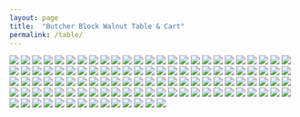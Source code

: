 ```yaml
---
layout: page
title:  "Butcher Block Walnut Table & Cart"
permalink: /table/
---
```


<img class='flickr' src='http://c1.staticflickr.com/8/7463/28487076212_4da911bfe5_b.jpg'>
<img class='flickr' src='http://c1.staticflickr.com/9/8628/27978157473_ae2c01cb37_b.jpg'>
<img class='flickr' src='http://c1.staticflickr.com/9/8862/28487059742_fc3f2d3024_b.jpg'>
<img class='flickr' src='http://c1.staticflickr.com/9/8669/28593847485_0fee794678_b.jpg'>
<img class='flickr' src='http://c1.staticflickr.com/9/8474/28561258946_a7cb9a65af_b.jpg'>
<img class='flickr' src='http://c1.staticflickr.com/9/8587/28515550711_2ea045787f_b.jpg'>
<img class='flickr' src='http://c1.staticflickr.com/9/8136/28561243416_dd5779f10e_b.jpg'>
<img class='flickr' src='http://c1.staticflickr.com/9/8694/28515543721_be31c3bbb9_b.jpg'>
<img class='flickr' src='http://c1.staticflickr.com/9/8809/27978115183_fc74c4caff.jpg'>
<img class='flickr' src='http://c1.staticflickr.com/9/8585/28515521341_5cdd0bf660.jpg'>
<img class='flickr' src='http://c1.staticflickr.com/9/8725/27978105143_1a5df0911b.jpg'>
<img class='flickr' src='http://c1.staticflickr.com/9/8797/28309565240_2c49f14329_b.jpg'>
<img class='flickr' src='http://c1.staticflickr.com/9/8566/27976872374_d5a1e039bc_b.jpg'>
<img class='flickr' src='http://c1.staticflickr.com/8/7760/28593806995_30259a1b01.jpg'>
<img class='flickr' src='http://c1.staticflickr.com/9/8795/28561187106_64870ff257.jpg'>
<img class='flickr' src='http://c1.staticflickr.com/9/8077/27978082723_bf302f11c9.jpg'>
<img class='flickr' src='http://c1.staticflickr.com/9/8091/28561172706_0fac915eac_b.jpg'>
<img class='flickr' src='http://c1.staticflickr.com/9/8720/27976854744_65a84e49f6_b.jpg'>
<img class='flickr' src='http://c1.staticflickr.com/9/8845/28561162136_a3560cf946_b.jpg'>
<img class='flickr' src='http://c1.staticflickr.com/9/8752/27976842934_c2e6583bea_b.jpg'>
<img class='flickr' src='http://c1.staticflickr.com/9/8383/28515448551_a8d31b7913_b.jpg'>
<img class='flickr' src='http://c1.staticflickr.com/9/8766/28561142686_d30af34001_b.jpg'>
<img class='flickr' src='http://c1.staticflickr.com/9/8487/27978063783_bdc6e892b0_b.jpg'>
<img class='flickr' src='http://c1.staticflickr.com/9/8813/27978058463_a4a5e026a6_b.jpg'>
<img class='flickr' src='http://c1.staticflickr.com/9/8659/28309516090_2d16529f2c_b.jpg'>
<img class='flickr' src='http://c1.staticflickr.com/9/8612/27978047333_db45d11793_b.jpg'>
<img class='flickr' src='http://c1.staticflickr.com/9/8255/28561118636_01a7e1d81b_b.jpg'>
<img class='flickr' src='http://c1.staticflickr.com/9/8034/28486915702_2af269869d_b.jpg'>
<img class='flickr' src='http://c1.staticflickr.com/9/8840/28561105236_9cf447fc44_b.jpg'>
<img class='flickr' src='http://c1.staticflickr.com/9/8565/28593721275_76103327d1_b.jpg'>
<img class='flickr' src='http://c1.staticflickr.com/9/8682/28593725595_7253ecf3cd_b.jpg'>
<img class='flickr' src='http://c1.staticflickr.com/9/8760/28309484570_1d8518b716_b.jpg'>
<img class='flickr' src='http://c1.staticflickr.com/9/8584/28561087656_64320e8d7b_b.jpg'>
<img class='flickr' src='http://c1.staticflickr.com/9/8662/27978007083_34c9baa3c6_b.jpg'>
<img class='flickr' src='http://c1.staticflickr.com/8/7758/28561082366_3dfdb0250a_b.jpg'>
<img class='flickr' src='http://c1.staticflickr.com/8/7582/27977995753_ef503705bf_b.jpg'>
<img class='flickr' src='http://c1.staticflickr.com/9/8885/28561074346_4b339916c2_b.jpg'>
<img class='flickr' src='http://c1.staticflickr.com/9/8052/27977982763_a0036ef0dd_b.jpg'>
<img class='flickr' src='http://c1.staticflickr.com/8/7493/28309440520_f9a7af91c2_b.jpg'>
<img class='flickr' src='http://c1.staticflickr.com/9/8731/28309433670_6c45f39a31_b.jpg'>
<img class='flickr' src='http://c1.staticflickr.com/9/8337/28486846032_103b434213_b.jpg'>
<img class='flickr' src='http://c1.staticflickr.com/9/8765/28309423890_152d4fd783_b.jpg'>
<img class='flickr' src='http://c1.staticflickr.com/9/8738/28486832682_862b821847_b.jpg'>
<img class='flickr' src='http://c1.staticflickr.com/9/8062/28309416520_b1179d4211_b.jpg'>
<img class='flickr' src='http://c1.staticflickr.com/9/8683/28561034176_90338092a6_b.jpg'>
<img class='flickr' src='http://c1.staticflickr.com/9/8288/27977933733_f19e391ea7_b.jpg'>
<img class='flickr' src='http://c1.staticflickr.com/9/8618/28561025066_fd369b37cc_b.jpg'>
<img class='flickr' src='http://c1.staticflickr.com/9/8578/28515344591_8e2ec158a6_b.jpg'>
<img class='flickr' src='http://c1.staticflickr.com/9/8834/28515339041_9443b6b2d1_b.jpg'>
<img class='flickr' src='http://c1.staticflickr.com/9/8600/28515334731_feb3bea763_b.jpg'>
<img class='flickr' src='http://c1.staticflickr.com/9/8682/28560993566_f3100f23e8_b.jpg'>
<img class='flickr' src='http://c1.staticflickr.com/9/8442/28593611915_2b52cd5b3a_b.jpg'>
<img class='flickr' src='http://c1.staticflickr.com/9/8364/28593600065_b1840e8a21_b.jpg'>
<img class='flickr' src='http://c1.staticflickr.com/8/7798/28515306111_bb004c1a73_b.jpg'>
<img class='flickr' src='http://c1.staticflickr.com/9/8843/27977891153_9f3e046d9f_b.jpg'>
<img class='flickr' src='http://c1.staticflickr.com/9/8290/28309350660_19ea654ced_b.jpg'>
<img class='flickr' src='http://c1.staticflickr.com/9/8745/27977874413_2babaace39_b.jpg'>
<img class='flickr' src='http://c1.staticflickr.com/9/8624/28309333400_8655e84222_b.jpg'>
<img class='flickr' src='http://c1.staticflickr.com/9/8692/28515316781_aec84dfb9d_b.jpg'>
<img class='flickr' src='http://c1.staticflickr.com/9/8696/28486755772_b75d72c102_b.jpg'>
<img class='flickr' src='http://c1.staticflickr.com/9/8776/27977854633_afe7c5307c.jpg'>
<img class='flickr' src='http://c1.staticflickr.com/9/8445/28515280911_b0599248d2_c.jpg'>
<img class='flickr' src='http://c1.staticflickr.com/8/7635/28995526181_abbee69850_b.jpg'>
<img class='flickr' src='http://c1.staticflickr.com/9/8411/28995518911_9b9eb752f8_b.jpg'>
<img class='flickr' src='http://c1.staticflickr.com/9/8466/28454196053_b992ae4b3e_b.jpg'>
<img class='flickr' src='http://c1.staticflickr.com/9/8420/28966545422_0122feb5d2_b.jpg'>
<img class='flickr' src='http://c1.staticflickr.com/9/8120/28966538072_8b3de5782e_b.jpg'>
<img class='flickr' src='http://c1.staticflickr.com/9/8544/28966531302_f53e34abb3_b.jpg'>
<img class='flickr' src='http://c1.staticflickr.com/9/8442/29039028836_38b0e0dcf9_b.jpg'>
<img class='flickr' src='http://c1.staticflickr.com/9/8073/29039016216_86eb00d880_b.jpg'>
<img class='flickr' src='http://c1.staticflickr.com/9/8814/29039005056_6860da270d_b.jpg'>
<img class='flickr' src='http://c1.staticflickr.com/9/8456/29071904215_f809d395fe_b.jpg'>
<img class='flickr' src='http://c1.staticflickr.com/9/8831/29071894495_9cfeed2fc0_b.jpg'>
<img class='flickr' src='http://c1.staticflickr.com/9/8140/29071884695_3c60c2709e_b.jpg'>
<img class='flickr' src='http://c1.staticflickr.com/9/8053/28450956094_9be24725b7_b.jpg'>
<img class='flickr' src='http://c1.staticflickr.com/8/7469/28450946124_d12064aec7_b.jpg'>
<img class='flickr' src='http://c1.staticflickr.com/9/8476/28450936004_60353796a7_b.jpg'>
<img class='flickr' src='http://c1.staticflickr.com/9/8515/28450927934_b8e792391f_b.jpg'>
<img class='flickr' src='http://c1.staticflickr.com/9/8560/28785522390_d9b048504b_b.jpg'>
<img class='flickr' src='http://c1.staticflickr.com/9/8450/28785519050_bdd443bce6_b.jpg'>
<img class='flickr' src='http://c1.staticflickr.com/9/8160/28995443991_66e946412a_b.jpg'>
<img class='flickr' src='http://c1.staticflickr.com/9/8270/28450896164_caf288964c_b.jpg'>
<img class='flickr' src='http://c1.staticflickr.com/9/8405/28450888034_6d7e69ec70_b.jpg'>
<img class='flickr' src='http://c1.staticflickr.com/9/8165/28450870594_e3c57d33c2_b.jpg'>
<img class='flickr' src='http://c1.staticflickr.com/9/8807/28785492830_d4fe6229a4_b.jpg'>
<img class='flickr' src='http://c1.staticflickr.com/9/8199/28450877754_5c8bae7440_b.jpg'>
<img class='flickr' src='http://c1.staticflickr.com/9/8396/28785489840_bbd4610731_b.jpg'>
<img class='flickr' src='http://c1.staticflickr.com/9/8107/28995408201_583215b2ef_b.jpg'>
<img class='flickr' src='http://c1.staticflickr.com/9/8426/28995399551_0100723438_b.jpg'>
<img class='flickr' src='http://c1.staticflickr.com/9/8076/28995392791_40aacbdc54_b.jpg'>
<img class='flickr' src='http://c1.staticflickr.com/9/8409/28450834454_706967d92f_b.jpg'>
<img class='flickr' src='http://c1.staticflickr.com/9/8394/28450827404_9ac243303c_b.jpg'>
<img class='flickr' src='http://c1.staticflickr.com/8/7531/28450821344_7dd9034618_b.jpg'>
<img class='flickr' src='http://c1.staticflickr.com/9/8608/28450814494_8a5df64142_b.jpg'>
<img class='flickr' src='http://c1.staticflickr.com/9/8464/29038896736_61408d925a_b.jpg'>
<img class='flickr' src='http://c1.staticflickr.com/9/8010/28450806254_72c62e7470_b.jpg'>
<img class='flickr' src='http://c1.staticflickr.com/9/8006/28785436200_895d1681c9_b.jpg'>
<img class='flickr' src='http://c1.staticflickr.com/9/8160/28966393312_d879fcb014_b.jpg'>
<img class='flickr' src='http://c1.staticflickr.com/9/8509/28454058013_a08a29182a_b.jpg'>
<img class='flickr' src='http://c1.staticflickr.com/9/8058/28454042563_36ef5ea057_b.jpg'>
<img class='flickr' src='http://c1.staticflickr.com/9/8495/28966368652_5fac2b3d30_b.jpg'>
<img class='flickr' src='http://c1.staticflickr.com/9/8455/28785414140_403c37009a_b.jpg'>
<img class='flickr' src='http://c1.staticflickr.com/9/8111/28966357712_0cf933a73d_b.jpg'>
<img class='flickr' src='http://c1.staticflickr.com/9/8531/28785408220_b8b90867ea_b.jpg'>
<img class='flickr' src='http://c1.staticflickr.com/9/8136/29071715295_172b41073f_b.jpg'>
<img class='flickr' src='http://c1.staticflickr.com/9/8073/28785398870_efacb0fea8_b.jpg'>
<img class='flickr' src='http://c1.staticflickr.com/9/8051/29071697465_d6678700b9_b.jpg'>
<img class='flickr' src='http://c1.staticflickr.com/9/8262/28450754984_2c1f983716_b.jpg'>
<img class='flickr' src='http://c1.staticflickr.com/9/8316/28453975883_8b4d2464ed_b.jpg'>
<img class='flickr' src='http://c1.staticflickr.com/9/8070/28453966933_e2f6e8f27e_b.jpg'>
<img class='flickr' src='http://c1.staticflickr.com/9/8592/28450738844_29e13c0821_b.jpg'>
<img class='flickr' src='http://c1.staticflickr.com/9/8459/28450734214_5cb7cd065d_b.jpg'>
<img class='flickr' src='http://c1.staticflickr.com/9/8171/28966315502_fcc39892c3_b.jpg'>
<img class='flickr' src='http://c1.staticflickr.com/9/8555/28450726084_788c584f14_c.jpg'>

